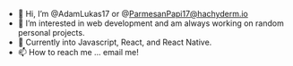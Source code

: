 - 👋 Hi, I’m @AdamLukas17 or @ParmesanPapi17@hachyderm.io
- 👀 I’m interested in web development and am always working on random personal projects. 
- 🌱 Currently into Javascript, React, and React Native. 
- 📫 How to reach me ... email me!

<!---
AdamLukas17/AdamLukas17 is a ✨ special ✨ repository because its `README.md` (this file) appears on your GitHub profile.
You can click the Preview link to take a look at your changes.
--->
